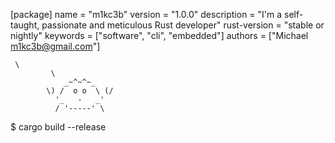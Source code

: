 
[package]
name = "m1kc3b"
version = "1.0.0"
description = "I'm a self-taught, passionate and meticulous Rust developer"
rust-version = "stable or nightly"
keywords = ["software", "cli", "embedded"]
authors = ["Michael <m1kc3b@gmail.com>"]

```
 \
         \
            _~^~^~_
        \) /  o o  \ (/
          '_   -   _'
          / '-----' \
```

$ cargo build --release
